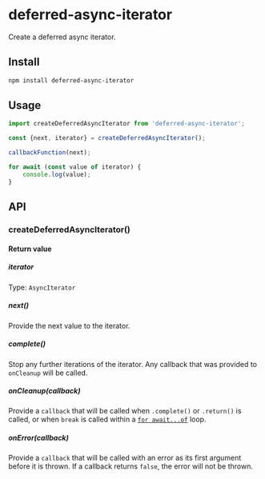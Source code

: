 # deferred-async-iterator

Create a deferred async iterator.

## Install

```sh
npm install deferred-async-iterator
```

## Usage

```js
import createDeferredAsyncIterator from 'deferred-async-iterator';

const {next, iterator} = createDeferredAsyncIterator();

callbackFunction(next);

for await (const value of iterator) {
	console.log(value);
}
```

## API

### createDeferredAsyncIterator()

#### Return value

##### iterator

Type: `AsyncIterator`

##### next()

Provide the next value to the iterator.

##### complete()

Stop any further iterations of the iterator. Any callback that was provided to `onCleanup` will be called.

##### onCleanup(callback)

Provide a `callback` that will be called when `.complete()` or `.return()` is called, or when `break` is called within a [`for await...of`](https://developer.mozilla.org/en-US/docs/Web/JavaScript/Reference/Statements/for-await...of) loop.

##### onError(callback)

Provide a `callback` that will be called with an error as its first argument before it is thrown. If a callback returns `false`, the error will not be thrown.
